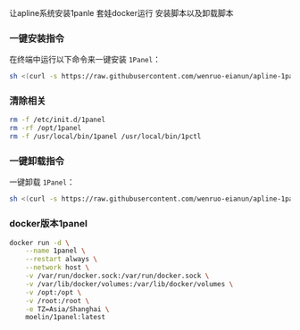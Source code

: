 让apline系统安装1panle 套娃docker运行 安装脚本以及卸载脚本



###  一键安装指令
在终端中运行以下命令来一键安装 `1Panel`：

```bash
sh <(curl -s https://raw.githubusercontent.com/wenruo-eianun/apline-1panel-installation/main/install_1panel.sh)
```
###  清除相关
```bash
rm -f /etc/init.d/1panel
rm -rf /opt/1panel
rm -f /usr/local/bin/1panel /usr/local/bin/1pctl
```
### 一键卸载指令
一键卸载 `1Panel`：

```bash
sh <(curl -s https://raw.githubusercontent.com/wenruo-eianun/apline-1panel-installation/main/uninstall_1panel.sh)
```
### docker版本1panel
```bash
docker run -d \
    --name 1panel \
    --restart always \
    --network host \
    -v /var/run/docker.sock:/var/run/docker.sock \
    -v /var/lib/docker/volumes:/var/lib/docker/volumes \
    -v /opt:/opt \
    -v /root:/root \
    -e TZ=Asia/Shanghai \
    moelin/1panel:latest
```
